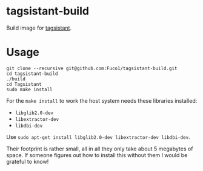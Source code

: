 # tagsistant-build

Build image for [tagsistant](https://github.com/StrumentiResistenti/Tagsistant/).

# Usage

``` shell
git clone --recursive git@github.com:Fuco1/tagsistant-build.git
cd tagsistant-build
./build
cd Tagsistant
sudo make install
```

For the `make install` to work the host system needs these libraries installed:

* `libglib2.0-dev`
* `libextractor-dev`
* `libdbi-dev`

Use `sudo apt-get install libglib2.0-dev libextractor-dev libdbi-dev`.

Their footprint is rather small, all in all they only take about 5 megabytes of space.  If someone figures out how to install this without them I would be grateful to know!
